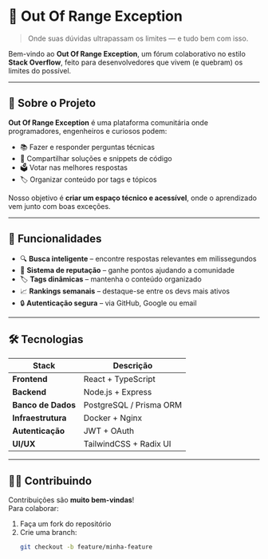 # 🧠 Out Of Range Exception

> Onde suas dúvidas ultrapassam os limites — e tudo bem com isso.

Bem-vindo ao **Out Of Range Exception**, um fórum colaborativo no estilo **Stack Overflow**, feito para desenvolvedores que vivem (e quebram) os limites do possível.

---

## 🚀 Sobre o Projeto

**Out Of Range Exception** é uma plataforma comunitária onde programadores, engenheiros e curiosos podem:

- 📚 Fazer e responder perguntas técnicas  
- 🧩 Compartilhar soluções e snippets de código  
- 🗳️ Votar nas melhores respostas  
- 🏷️ Organizar conteúdo por tags e tópicos  

Nosso objetivo é **criar um espaço técnico e acessível**, onde o aprendizado vem junto com boas exceções.

---

## 🧩 Funcionalidades

- 🔍 **Busca inteligente** – encontre respostas relevantes em milissegundos  
- 💬 **Sistema de reputação** – ganhe pontos ajudando a comunidade  
- 🏷️ **Tags dinâmicas** – mantenha o conteúdo organizado  
- 📈 **Rankings semanais** – destaque-se entre os devs mais ativos  
- 🔒 **Autenticação segura** – via GitHub, Google ou email  

---

## 🛠️ Tecnologias

| Stack | Descrição |
|-------|------------|
| **Frontend** | React + TypeScript |
| **Backend** | Node.js + Express |
| **Banco de Dados** | PostgreSQL / Prisma ORM |
| **Infraestrutura** | Docker + Nginx |
| **Autenticação** | JWT + OAuth |
| **UI/UX** | TailwindCSS + Radix UI |

---

## 🧑‍💻 Contribuindo

Contribuições são **muito bem-vindas**!  
Para colaborar:

1. Faça um fork do repositório  
2. Crie uma branch:  
   ```bash
   git checkout -b feature/minha-feature
